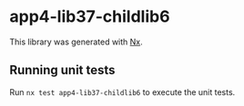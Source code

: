 # app4-lib37-childlib6

This library was generated with [Nx](https://nx.dev).

## Running unit tests

Run `nx test app4-lib37-childlib6` to execute the unit tests.
